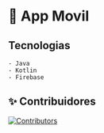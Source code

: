 # 📱 App Movil


## Tecnologias
````
- Java
- Kotlin
- Firebase
````
## ✨️ Contribuidores

[![Contributors](https://contrib.rocks/image?repo=JuanPablo147/Proyecto-AplicacionMovil)](https://github.com/JuanPablo147/Proyecto-AplicacionMovil/graphs/contributors)
